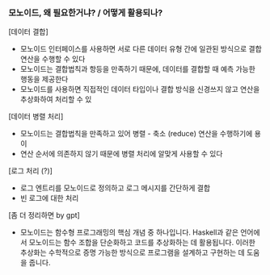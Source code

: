 ### 모노이드, 왜 필요한거냐? / 어떻게 활용되나?

[데이터 결합]
- 모노이드 인터페이스를 사용하면 서로 다른 데이터 유형 간에 일관된 방식으로 결합 연산을 수행할 수 있다
- 모노이드는 결합법칙과 항등을 만족하기 때문에, 데이터를 결합할 때 예측 가능한 행동을 제공한다
- 모노이드를 사용하면 직접적인 데이터 타입이나 결합 방식을 신경쓰지 않고 연산을 추상화하여 처리할 수 있

[데이터 병렬 처리]
- 모노이드는 결합법칙을 만족하고 있어 병렬 - 축소 (reduce) 연산을 수행하기에 용이
- 연산 순서에 의존하지 않기 때문에 병렬 처리에 알맞게 사용할 수 있다

[로그 처리 (?)]
- 로그 엔트리를 모노이드로 정의하고 로그 메시지를 간단하게 결합
- 빈 로그에 대한 처리

[좀 더 정리하면 by gpt]
- 모노이드는 함수형 프로그래밍의 핵심 개념 중 하나입니다. Haskell과 같은 언어에서 모노이드는 함수 조합을 단순화하고 코드를 추상화하는 데 활용됩니다. 이러한 추상화는 수학적으로 증명 가능한 방식으로 프로그램을 설계하고 구현하는 데 도움을 줍니다.

